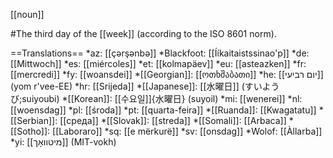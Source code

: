[[noun]]

#The third day of the [[week]] (according to the ISO 8601 norm).

==Translations==
*az: [[ç&#601;rş&#601;nb&#601;]]
*Blackfoot: [[Ííkaitaistssinao'p]]
*de: [[Mittwoch]]
*es: [[miércoles]]
*et: [[kolmapäev]]
*eu: [[asteazken]]
*fr: [[mercredi]]
*fy: [[woansdei]]
*[[Georgian]]: [[ოთხშაბათი]]
*he: [[יום רביעי]] (yom r'vee-EE)
*hr: [[Srijeda]]
*[[Japanese]]: [[水曜日]] (すいようび;suiyoubi)
*[[Korean]]: [[수요일]]{水曜日} (suyoil)
*mi: [[wenerei]]
*nl: [[woensdag]]
*pl: [[środa]]
*pt: [[quarta-feira]]
*[[Ruanda]]: [[Kwagatatu]]
*[[Serbian]]: [[среда]]
*[[Slovak]]: [[streda]]
*[[Somali]]: [[Arbaca]]
*[[Sotho]]: [[Laboraro]]
*sq: [[e mërkurë]]
*sv: [[onsdag]]
*Wolof: [[Àllarba]]
*yi: [[מיטוואָך]] (MIT-vokh)